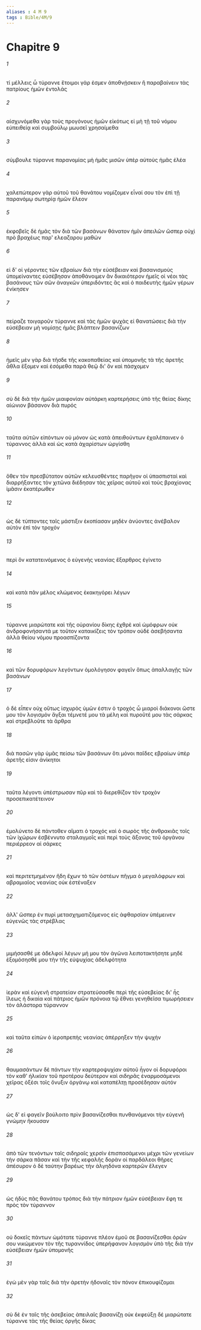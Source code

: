 ```yaml
---
aliases : 4 M 9
tags : Bible/4M/9
---
```


# Chapitre 9

###### 1
τί μέλλεις ὦ τύραννε ἕτοιμοι γάρ ἐσμεν ἀποθνῄσκειν ἢ παραβαίνειν τὰς πατρίους ἡμῶν ἐντολάς
###### 2
αἰσχυνόμεθα γὰρ τοὺς προγόνους ἡμῶν εἰκότως εἰ μὴ τῇ τοῦ νόμου εὐπειθείᾳ καὶ συμβούλῳ μωυσεῖ χρησαίμεθα
###### 3
σύμβουλε τύραννε παρανομίας μὴ ἡμᾶς μισῶν ὑπὲρ αὐτοὺς ἡμᾶς ἐλέα
###### 4
χαλεπώτερον γὰρ αὐτοῦ τοῦ θανάτου νομίζομεν εἶναί σου τὸν ἐπὶ τῇ παρανόμῳ σωτηρίᾳ ἡμῶν ἔλεον
###### 5
ἐκφοβεῖς δὲ ἡμᾶς τὸν διὰ τῶν βασάνων θάνατον ἡμῖν ἀπειλῶν ὥσπερ οὐχὶ πρὸ βραχέως παρ' ελεαζαρου μαθών
###### 6
εἰ δ' οἱ γέροντες τῶν εβραίων διὰ τὴν εὐσέβειαν καὶ βασανισμοὺς ὑπομείναντες εὐσέβησαν ἀποθάνοιμεν ἂν δικαιότερον ἡμεῖς οἱ νέοι τὰς βασάνους τῶν σῶν ἀναγκῶν ὑπεριδόντες ἃς καὶ ὁ παιδευτὴς ἡμῶν γέρων ἐνίκησεν
###### 7
πείραζε τοιγαροῦν τύραννε καὶ τὰς ἡμῶν ψυχὰς εἰ θανατώσεις διὰ τὴν εὐσέβειαν μὴ νομίσῃς ἡμᾶς βλάπτειν βασανίζων
###### 8
ἡμεῖς μὲν γὰρ διὰ τῆσδε τῆς κακοπαθείας καὶ ὑπομονῆς τὰ τῆς ἀρετῆς ἆθλα ἕξομεν καὶ ἐσόμεθα παρὰ θεῷ δι' ὃν καὶ πάσχομεν
###### 9
σὺ δὲ διὰ τὴν ἡμῶν μιαιφονίαν αὐτάρκη καρτερήσεις ὑπὸ τῆς θείας δίκης αἰώνιον βάσανον διὰ πυρός
###### 10
ταῦτα αὐτῶν εἰπόντων οὐ μόνον ὡς κατὰ ἀπειθούντων ἐχαλέπαινεν ὁ τύραννος ἀλλὰ καὶ ὡς κατὰ ἀχαρίστων ὠργίσθη
###### 11
ὅθεν τὸν πρεσβύτατον αὐτῶν κελευσθέντες παρῆγον οἱ ὑπασπισταὶ καὶ διαρρήξαντες τὸν χιτῶνα διέδησαν τὰς χεῖρας αὐτοῦ καὶ τοὺς βραχίονας ἱμᾶσιν ἑκατέρωθεν
###### 12
ὡς δὲ τύπτοντες ταῖς μάστιξιν ἐκοπίασαν μηδὲν ἀνύοντες ἀνέβαλον αὐτὸν ἐπὶ τὸν τροχόν
###### 13
περὶ ὃν κατατεινόμενος ὁ εὐγενὴς νεανίας ἔξαρθρος ἐγίνετο
###### 14
καὶ κατὰ πᾶν μέλος κλώμενος ἐκακηγόρει λέγων
###### 15
τύραννε μιαρώτατε καὶ τῆς οὐρανίου δίκης ἐχθρὲ καὶ ὠμόφρων οὐκ ἀνδροφονήσαντά με τοῦτον καταικίζεις τὸν τρόπον οὐδὲ ἀσεβήσαντα ἀλλὰ θείου νόμου προασπίζοντα
###### 16
καὶ τῶν δορυφόρων λεγόντων ὁμολόγησον φαγεῖν ὅπως ἀπαλλαγῇς τῶν βασάνων
###### 17
ὁ δὲ εἶπεν οὐχ οὕτως ἰσχυρὸς ὑμῶν ἐστιν ὁ τροχός ὦ μιαροὶ διάκονοι ὥστε μου τὸν λογισμὸν ἄγξαι τέμνετέ μου τὰ μέλη καὶ πυροῦτέ μου τὰς σάρκας καὶ στρεβλοῦτε τὰ ἄρθρα
###### 18
διὰ πασῶν γὰρ ὑμᾶς πείσω τῶν βασάνων ὅτι μόνοι παῖδες εβραίων ὑπὲρ ἀρετῆς εἰσιν ἀνίκητοι
###### 19
ταῦτα λέγοντι ὑπέστρωσαν πῦρ καὶ τὸ διερεθίζον τὸν τροχὸν προσεπικατέτεινον
###### 20
ἐμολύνετο δὲ πάντοθεν αἵματι ὁ τροχός καὶ ὁ σωρὸς τῆς ἀνθρακιᾶς τοῖς τῶν ἰχώρων ἐσβέννυτο σταλαγμοῖς καὶ περὶ τοὺς ἄξονας τοῦ ὀργάνου περιέρρεον αἱ σάρκες
###### 21
καὶ περιτετμημένον ἤδη ἔχων τὸ τῶν ὀστέων πῆγμα ὁ μεγαλόφρων καὶ αβραμιαῖος νεανίας οὐκ ἐστέναξεν
###### 22
ἀλλ' ὥσπερ ἐν πυρὶ μετασχηματιζόμενος εἰς ἀφθαρσίαν ὑπέμεινεν εὐγενῶς τὰς στρέβλας
###### 23
μιμήσασθέ με ἀδελφοί λέγων μή μου τὸν ἀγῶνα λειποτακτήσητε μηδὲ ἐξομόσησθέ μου τὴν τῆς εὐψυχίας ἀδελφότητα
###### 24
ἱερὰν καὶ εὐγενῆ στρατείαν στρατεύσασθε περὶ τῆς εὐσεβείας δι' ἧς ἵλεως ἡ δικαία καὶ πάτριος ἡμῶν πρόνοια τῷ ἔθνει γενηθεῖσα τιμωρήσειεν τὸν ἀλάστορα τύραννον
###### 25
καὶ ταῦτα εἰπὼν ὁ ἱεροπρεπὴς νεανίας ἀπέρρηξεν τὴν ψυχήν
###### 26
θαυμασάντων δὲ πάντων τὴν καρτεροψυχίαν αὐτοῦ ἦγον οἱ δορυφόροι τὸν καθ' ἡλικίαν τοῦ προτέρου δεύτερον καὶ σιδηρᾶς ἐναρμοσάμενοι χεῖρας ὀξέσι τοῖς ὄνυξιν ὀργάνῳ καὶ καταπέλτῃ προσέδησαν αὐτόν
###### 27
ὡς δ' εἰ φαγεῖν βούλοιτο πρὶν βασανίζεσθαι πυνθανόμενοι τὴν εὐγενῆ γνώμην ἤκουσαν
###### 28
ἀπὸ τῶν τενόντων ταῖς σιδηραῖς χερσὶν ἐπισπασάμενοι μέχρι τῶν γενείων τὴν σάρκα πᾶσαν καὶ τὴν τῆς κεφαλῆς δορὰν οἱ παρδάλεοι θῆρες ἀπέσυρον ὁ δὲ ταύτην βαρέως τὴν ἀλγηδόνα καρτερῶν ἔλεγεν
###### 29
ὡς ἡδὺς πᾶς θανάτου τρόπος διὰ τὴν πάτριον ἡμῶν εὐσέβειαν ἔφη τε πρὸς τὸν τύραννον
###### 30
οὐ δοκεῖς πάντων ὠμότατε τύραννε πλέον ἐμοῦ σε βασανίζεσθαι ὁρῶν σου νικώμενον τὸν τῆς τυραννίδος ὑπερήφανον λογισμὸν ὑπὸ τῆς διὰ τὴν εὐσέβειαν ἡμῶν ὑπομονῆς
###### 31
ἐγὼ μὲν γὰρ ταῖς διὰ τὴν ἀρετὴν ἡδοναῖς τὸν πόνον ἐπικουφίζομαι
###### 32
σὺ δὲ ἐν ταῖς τῆς ἀσεβείας ἀπειλαῖς βασανίζῃ οὐκ ἐκφεύξῃ δέ μιαρώτατε τύραννε τὰς τῆς θείας ὀργῆς δίκας
